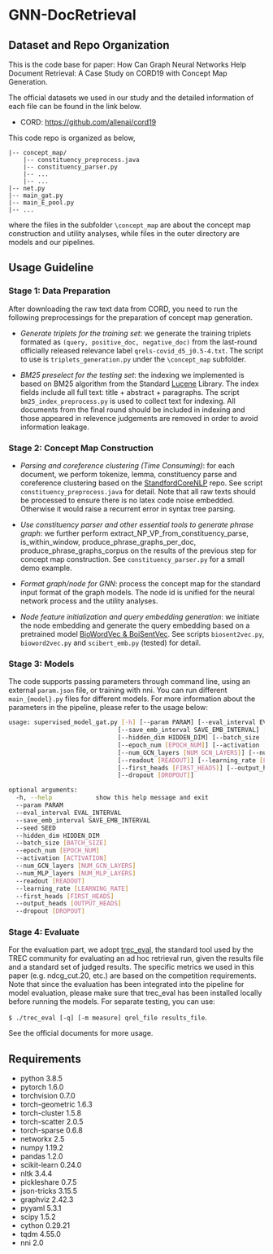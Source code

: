 # GNN-DocRetrieval

## Dataset and Repo Organization

This is the code base for paper: How Can Graph Neural Networks Help Document Retrieval: A Case Study on CORD19 with Concept Map Generation.

The official datasets we used in our study and the detailed information of each file can be found in the link below.
- CORD: <https://github.com/allenai/cord19>

This code repo is organized as below, 
```
|-- concept_map/
    |-- constituency_preprocess.java
    |-- constituency_parser.py
    |-- ...
    |-- ...
|-- net.py
|-- main_gat.py
|-- main_E_pool.py
|-- ...
```
where the files in the subfolder `\concept_map` are about the concept map construction and utility analyses, while files in the outer directory are models and our pipelines. 


## Usage Guideline

### Stage 1: Data Preparation
After downloading the raw text data from CORD, you need to run the following preprocessings for the preparation of concept map generation. 
- *Generate triplets for the training set*: we generate the training triplets formated as `(query, positive_doc, negative_doc)` from the last-round officially released relevance label `qrels-covid_d5_j0.5-4.txt`. The script to use is `triplets_generation.py` under the `\concept_map` subfolder. 

- *BM25 preselect for the testing set*: the indexing we implemented is based on BM25 algorithm from the Standard [Lucene](https://lucene.apache.org/core/) Library. The index fields include all full text: title + abstract + paragraphs. The script `bm25_index_preprocess.py` is used to collect text for indexing. All documents from the final round should be included in indexing and those appeared in relevence judgements are removed in order to avoid information leakage. 

### Stage 2: Concept Map Construction
- *Parsing and coreference clustering (Time Consuming)*: for each document, we perform tokenize, lemma, constituency parse and coreference clustering based on the [StandfordCoreNLP](https://stanfordnlp.github.io/CoreNLP/) repo. See script `constituency_preprocess.java` for detail. Note that all raw texts should be processed to ensure there is no latex code noise embedded. Otherwise it would raise a recurrent error in syntax tree parsing.  
  
- *Use constituency parser and other essential tools to generate phrase graph*: we further perform extract_NP_VP_from_constituency_parse, is_within_window, produce_phrase_graphs_per_doc, produce_phrase_graphs_corpus on the results of the previous step for concept map construction. See `constituency_parser.py` for a small demo example. 

- *Format graph/node for GNN*: process the concept map for the standard input format of the graph models. The node id is unified for the neural network process and the utility analyses.

- *Node feature initialization and query embedding generation*: we initiate the node embedding and generate the query embedding based on a pretrained model [BioWordVec & BoiSentVec](https://github.com/ncbi-nlp/BioSentVec). See scripts `biosent2vec.py`, `bioword2vec.py` and `scibert_emb.py` (tested) for detail. 
  
### Stage 3: Models
The code supports passing parameters through command line, using an external `param.json` file, or training with nni. You can run different `main_{model}.py` files for different models. For more information about the parameters in the pipeline, please refer to the usage below:

```bash
usage: supervised_model_gat.py [-h] [--param PARAM] [--eval_interval EVAL_INTERVAL] 
                              [--save_emb_interval SAVE_EMB_INTERVAL] [--seed SEED] 
                              [--hidden_dim HIDDEN_DIM] [--batch_size [BATCH_SIZE]]
                              [--epoch_num [EPOCH_NUM]] [--activation [ACTIVATION]] 
                              [--num_GCN_layers [NUM_GCN_LAYERS]] [--num_MLP_layers [NUM_MLP_LAYERS]] 
                              [--readout [READOUT]] [--learning_rate [LEARNING_RATE]] 
                              [--first_heads [FIRST_HEADS]] [--output_heads [OUTPUT_HEADS]] 
                              [--dropout [DROPOUT]]

optional arguments:
  -h, --help            show this help message and exit
  --param PARAM
  --eval_interval EVAL_INTERVAL
  --save_emb_interval SAVE_EMB_INTERVAL
  --seed SEED
  --hidden_dim HIDDEN_DIM
  --batch_size [BATCH_SIZE]
  --epoch_num [EPOCH_NUM]
  --activation [ACTIVATION]
  --num_GCN_layers [NUM_GCN_LAYERS]
  --num_MLP_layers [NUM_MLP_LAYERS]
  --readout [READOUT]
  --learning_rate [LEARNING_RATE]
  --first_heads [FIRST_HEADS]
  --output_heads [OUTPUT_HEADS]
  --dropout [DROPOUT]
```

### Stage 4: Evaluate
For the evaluation part, we adopt [trec_eval](https://github.com/usnistgov/trec_eval), the standard tool used by the TREC community for
evaluating an ad hoc retrieval run, given the results file and a standard set of judged results. The specific metrics we used in this paper (e.g. ndcg_cut.20, etc.) are based on the competition requirements. Note that since the evaluation has been integrated into the pipeline for model evaluation, please make sure that trec_eval has been installed locally before running the models. For separate testing, you can use:

`$ ./trec_eval [-q] [-m measure] qrel_file results_file`. 

See the official documents for more usage. 


## Requirements

- python 3.8.5
- pytorch 1.6.0
- torchvision 0.7.0
- torch-geometric 1.6.3
- torch-cluster 1.5.8
- torch-scatter 2.0.5
- torch-sparse 0.6.8
- networkx 2.5
- numpy 1.19.2
- pandas 1.2.0
- scikit-learn 0.24.0
- nltk 3.4.4
- pickleshare 0.7.5
- json-tricks 3.15.5
- graphviz 2.42.3
- pyyaml 5.3.1
- scipy 1.5.2
- cython 0.29.21
- tqdm 4.55.0
- nni 2.0
